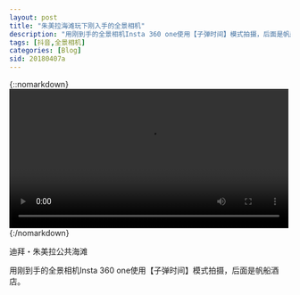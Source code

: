 ```yaml
---
layout: post
title: "朱美拉海滩玩下刚入手的全景相机"
description: "用刚到手的全景相机Insta 360 one使用【子弹时间】模式拍摄，后面是帆船酒店。"
tags: [抖音,全景相机]
categories: [Blog]
sid: 20180407a
---
```


{::nomarkdown}
<video width=500 class="my-video" src="http://yorry.cn/video/dbae6d612efd482bafcfc3391f05f086.MP4" controls="controls">您的浏览器不支持 video 标签。</video>
{:/nomarkdown}

迪拜・朱美拉公共海滩

用刚到手的全景相机Insta 360 one使用【子弹时间】模式拍摄，后面是帆船酒店。